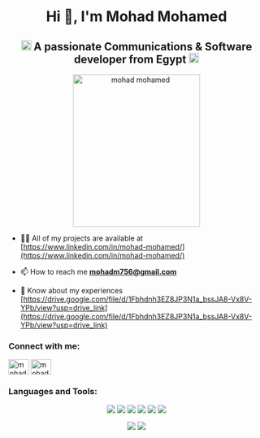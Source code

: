 <h1 align="center">Hi 👋, I'm Mohad Mohamed</h1>
<h2 align="center">
  <img src="https://twemoji.maxcdn.com/v/latest/svg/1f1ea-1f1ec.svg" 
       alt="Egypt Flag" 
       height="20"/> 
  A passionate Communications & Software developer from Egypt 
  <img src="https://twemoji.maxcdn.com/v/latest/svg/1f1ea-1f1ec.svg" 
       alt="Egypt Flag" 
       height="20"/>
</h2>


<div align="center">
  <img src="https://i.pinimg.com/1200x/f4/33/25/f43325d1c3e7a7f3ab6ea59122c989fe.jpg" 
       alt="mohad mohamed" 
       height="300" 
       width="250"/>
</div>


- 👨‍💻 All of my projects are available at [https://www.linkedin.com/in/mohad-mohamed/](https://www.linkedin.com/in/mohad-mohamed/)

- 📫 How to reach me **mohadm756@gmail.com**

- 📄 Know about my experiences [https://drive.google.com/file/d/1Fbhdnh3EZ8JP3N1a_bssJA8-Vx8V-YPb/view?usp=drive_link](https://drive.google.com/file/d/1Fbhdnh3EZ8JP3N1a_bssJA8-Vx8V-YPb/view?usp=drive_link)

<h3 align="left">Connect with me:</h3>
<p align="left">
<a href="https://linkedin.com/in/mohad mohamed" target="blank"><img align="center" src="https://raw.githubusercontent.com/rahuldkjain/github-profile-readme-generator/master/src/images/icons/Social/linked-in-alt.svg" alt="mohad mohamed" height="30" width="40" /></a>
<a href="https://codeforces.com/profile/mohadm7566" target="blank"><img align="center" src="https://raw.githubusercontent.com/rahuldkjain/github-profile-readme-generator/master/src/images/icons/Social/codeforces.svg" alt="mohadm7566" height="30" width="40" /></a>
</p>

<h3 align="left">Languages and Tools:</h3>


<p align="center">
  <img src="https://img.shields.io/badge/C-00599C?style=for-the-badge&logo=c&logoColor=white"/>
  <img src="https://img.shields.io/badge/C++-00599C?style=for-the-badge&logo=cplusplus&logoColor=white"/>
  <img src="https://img.shields.io/badge/C%23-239120?style=for-the-badge&logo=c-sharp&logoColor=white"/>
  <img src="https://img.shields.io/badge/Java-ED8B00?style=for-the-badge&logo=openjdk&logoColor=white"/>
  <img src="https://img.shields.io/badge/Python-3776AB?style=for-the-badge&logo=python&logoColor=white"/>
  <img src="https://img.shields.io/badge/Matlab-orange?style=for-the-badge&logo=mathworks&logoColor=white"/>
</p>

<!-- Hardware / Tools -->
<p align="center">
  <img src="https://img.shields.io/badge/Arduino-00979D?style=for-the-badge&logo=arduino&logoColor=white"/>
  <img src="https://img.shields.io/badge/MySQL-00000F?style=for-the-badge&logo=mysql&logoColor=white"/>
</p>
